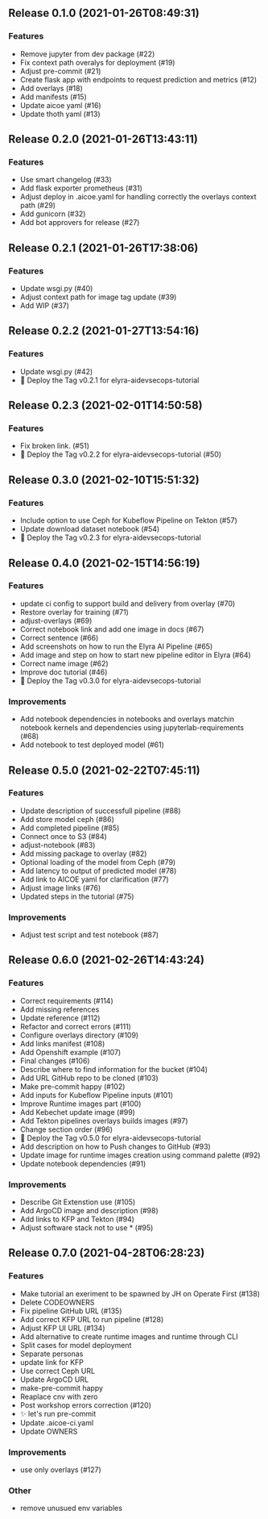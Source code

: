 
## Release 0.1.0 (2021-01-26T08:49:31)
### Features
* Remove jupyter from dev package (#22)
* Fix context path overalys for deployment (#19)
* Adjust pre-commit (#21)
* Create flask app with endpoints to request prediction and metrics (#12)
* Add overlays (#18)
* Add manifests (#15)
* Update aicoe yaml (#16)
* Update thoth yaml (#13)

## Release 0.2.0 (2021-01-26T13:43:11)
### Features
* Use smart changelog (#33)
* Add flask exporter prometheus (#31)
* Adjust deploy in .aicoe.yaml for handling correctly the overlays context path (#29)
* Add gunicorn (#32)
* Add bot approvers for release (#27)

## Release 0.2.1 (2021-01-26T17:38:06)
### Features
* Update wsgi.py (#40)
* Adjust context path for image tag update (#39)
* Add WIP (#37)

## Release 0.2.2 (2021-01-27T13:54:16)
### Features
* Update wsgi.py (#42)
* :ship: Deploy the Tag v0.2.1 for elyra-aidevsecops-tutorial

## Release 0.2.3 (2021-02-01T14:50:58)
### Features
* Fix broken link. (#51)
* :ship: Deploy the Tag v0.2.2 for elyra-aidevsecops-tutorial (#50)

## Release 0.3.0 (2021-02-10T15:51:32)
### Features
* Include option to use Ceph for Kubeflow Pipeline on Tekton (#57)
* Update download dataset notebook (#54)
* :ship: Deploy the Tag v0.2.3 for elyra-aidevsecops-tutorial

## Release 0.4.0 (2021-02-15T14:56:19)
### Features
* update ci config to support build and delivery from overlay (#70)
* Restore overlay for training (#71)
* adjust-overlays (#69)
* Correct notebook link and add one image in docs (#67)
* Correct sentence (#66)
* Add screenshots on how to run the Elyra AI Pipeline (#65)
* Add image and step on how to start new pipeline editor in Elyra (#64)
* Correct name image (#62)
* Improve doc tutorial (#46)
* :ship: Deploy the Tag v0.3.0 for elyra-aidevsecops-tutorial
### Improvements
* Add notebook dependencies in notebooks and overlays matchin notebook kernels and dependencies using jupyterlab-requirements (#68)
* Add notebook to test deployed model (#61)

## Release 0.5.0 (2021-02-22T07:45:11)
### Features
* Update description of successfull pipeline (#88)
* Add store model ceph (#86)
* Add completed pipeline (#85)
* Connect once to S3 (#84)
* adjust-notebook (#83)
* Add missing package to overlay (#82)
* Optional loading of the model from Ceph (#79)
* Add latency to output of predicted model (#78)
* Add link to AICOE yaml for clarification (#77)
* Adjust image links (#76)
* Updated steps in the tutorial (#75)
### Improvements
* Adjust test script and test notebook (#87)

## Release 0.6.0 (2021-02-26T14:43:24)
### Features
* Correct requirements (#114)
* Add missing references
* Update reference (#112)
* Refactor and correct errors (#111)
* Configure overlays directory (#109)
* Add links manifest (#108)
* Add Openshift example (#107)
* Final changes (#106)
* Describe where to find information for the bucket (#104)
* Add URL GitHub repo to be cloned (#103)
* Make pre-commit happy (#102)
* Add inputs for Kubeflow Pipeline inputs (#101)
* Improve Runtime images part (#100)
* Add Kebechet update image (#99)
* Add Tekton pipelines overlays builds images (#97)
* Change section order (#96)
* :ship: Deploy the Tag v0.5.0 for elyra-aidevsecops-tutorial
* Add description on how to Push changes to GitHub (#93)
* Update image for runtime images creation using command palette (#92)
* Update notebook dependencies (#91)
### Improvements
* Describe Git Extenstion use (#105)
* Add ArgoCD image and description (#98)
* Add links to KFP and Tekton (#94)
* Adjust software stack not to use * (#95)

## Release 0.7.0 (2021-04-28T06:28:23)
### Features
* Make tutorial an exeriment to be spawned by JH on Operate First (#138)
* Delete CODEOWNERS
* Fix pipeline GitHub URL (#135)
* Add correct KFP URL to run pipeline (#128)
* Adjust KFP UI URL (#134)
* Add alternative to create runtime images and runtime through CLI
* Split cases for model deployment
* Separate personas
* update link for KFP
* Use correct Ceph URL
* Update ArgoCD URL
* make-pre-commit happy
* Reaplace cnv with zero
* Post workshop errors correction (#120)
* :sparkles: let's run pre-commit
* Update .aicoe-ci.yaml
* Update OWNERS
### Improvements
* use only overlays (#127)
### Other
* remove unusued env variables
